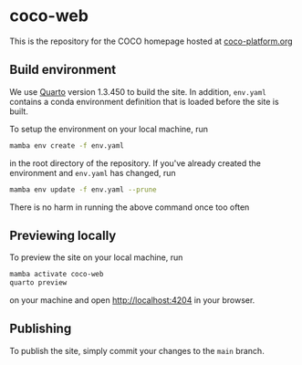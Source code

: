 # coco-web

This is the repository for the COCO homepage hosted at [coco-platform.org](https://coco-platform.org/)

## Build environment

We use [Quarto](https://quarto.org) version 1.3.450 to build the site.
In addition, `env.yaml` contains a conda environment definition that is loaded before the site is built.

To setup the environment on your local machine, run

```sh
mamba env create -f env.yaml
```

in the root directory of the repository.
If you've already created the environment and `env.yaml` has changed, run

```sh
mamba env update -f env.yaml --prune
```

There is no harm in running the above command once too often

## Previewing locally

To preview the site on your local machine, run

```sh
mamba activate coco-web
quarto preview
```

on your machine and open [http://localhost:4204](http://localhost:4204) in your browser.

## Publishing

To publish the site, simply commit your changes to the `main` branch. 
